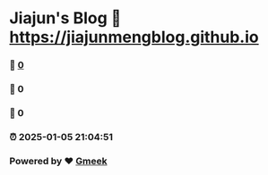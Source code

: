 # Jiajun's Blog :link: https://jiajunmengblog.github.io 
### :page_facing_up: [0](https://jiajunmengblog.github.io/tag.html) 
### :speech_balloon: 0 
### :hibiscus: 0 
### :alarm_clock: 2025-01-05 21:04:51 
### Powered by :heart: [Gmeek](https://github.com/Meekdai/Gmeek)
